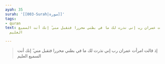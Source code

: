 ```yaml
---
ayah: 35
surah: '[[003-Surah|سورة]]'
tags:
- quran
text: إذ قالت امرأت عمران رب إني نذرت لك ما في بطني محررا فتقبل مني ۖ إنك أنت السميع
  العليم

---
```

> إذ قالت امرأت عمران رب إني نذرت لك ما في بطني محررا فتقبل مني ۖ إنك أنت السميع العليم
